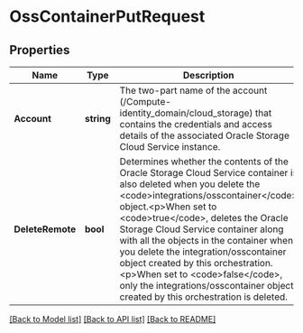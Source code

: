 # OssContainerPutRequest

## Properties
Name | Type | Description | Notes
------------ | ------------- | ------------- | -------------
**Account** | **string** | The two-part name of the account (/Compute-identity_domain/cloud_storage) that contains the credentials and access details of the associated Oracle Storage Cloud Service instance. | [default to null]
**DeleteRemote** | **bool** | Determines whether the contents of the Oracle Storage Cloud Service container is also deleted when you delete the &lt;code&gt;integrations/osscontainer&lt;/code&gt; object.&lt;p&gt;When set to &lt;code&gt;true&lt;/code&gt;, deletes the Oracle Storage Cloud Service container along with all the objects in the container when you delete the integration/osscontainer object created by this orchestration.&lt;p&gt;When set to &lt;code&gt;false&lt;/code&gt;, only the integrations/osscontainer object created by this orchestration is deleted. | [default to null]

[[Back to Model list]](../README.md#documentation-for-models) [[Back to API list]](../README.md#documentation-for-api-endpoints) [[Back to README]](../README.md)


